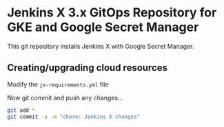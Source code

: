 # Jenkins X 3.x GitOps Repository for GKE and Google Secret Manager

This git repository installs Jenkins X with Google Secret Manager.

## Creating/upgrading cloud resources

Modify the `jx-requirements.yml` file

Now git commit and push any changes...

```bash 
git add *
git commit -a -m "chore: Jenkins X changes"
```
                        
